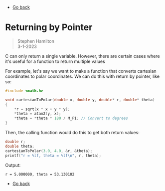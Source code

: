 - [Go back](README.md)

# Returning by Pointer
> Stephen Hamilton  
> 3-1-2023

C can only return a single variable.
However, there are certain cases where it's useful for a function
to return multiple values

For example, let's say we want to make a function that converts cartesian
coordinates to polar coordinates. We can do this with return by pointer,
like so:
```c
#include <math.h>

void cartesianToPolar(double x, double y, double* r, double* theta)
{
    *r = sqrt(x * x + y * y);
    *theta = atan2(y, x);
    *theta = *theta * 180 / M_PI; // Convert to degrees
}
```
Then, the calling function would do this to get both return values:
```c
double r;
double theta;
cartesianToPolar(3.0, 4.0, &r, &theta);
printf("r = %lf, theta = %lf\n", r, theta);
```
Output:
```
r = 5.000000, theta = 53.130102
```

- [Go back](README.md)
